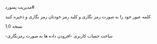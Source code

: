 مدیریت پسورد#

کلمه عبور خود را به صورت رمز نگاری و کلید رمز خودتان رمز نگاری و ذخیره کنید.

نسخه 1.0

-ساخت حساب کاربری 
-افزودن داده ها به صورت رمزنگاری
